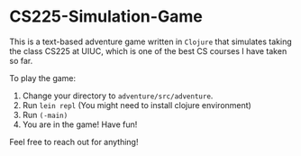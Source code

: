 # CS225-Simulation-Game

This is a text-based adventure game written in `Clojure` that simulates taking the class CS225 at UIUC, which is one of the best CS courses I have taken so far. 

To play the game: 
1. Change your directory to `adventure/src/adventure`.
2. Run `lein repl` (You might need to install clojure environment)
3. Run `(-main)`
4. You are in the game! Have fun!

Feel free to reach out for anything!
